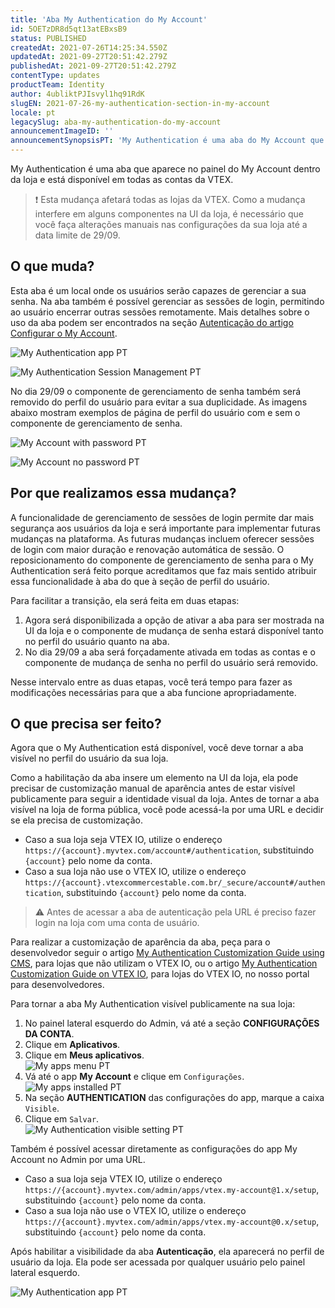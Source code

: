 ```yaml
---
title: 'Aba My Authentication do My Account'
id: 5OETzDR8d5qt13atEBxsB9
status: PUBLISHED
createdAt: 2021-07-26T14:25:34.550Z
updatedAt: 2021-09-27T20:51:42.279Z
publishedAt: 2021-09-27T20:51:42.279Z
contentType: updates
productTeam: Identity
author: 4ubliktPJIsvyl1hq91RdK
slugEN: 2021-07-26-my-authentication-section-in-my-account
locale: pt
legacySlug: aba-my-authentication-do-my-account
announcementImageID: ''
announcementSynopsisPT: 'My Authentication é uma aba do My Account que permite o gerenciamento de senhas e sessões de login.'
---
```


My Authentication é uma aba que aparece no painel do My Account dentro da loja e está disponível em todas as contas da VTEX.

>❗ Esta mudança afetará todas as lojas da VTEX. Como a mudança interfere em alguns componentes na UI da loja, é necessário que você faça alterações manuais nas configurações da sua loja até a data limite de 29/09.

## O que muda?

Esta aba é um local onde os usuários serão capazes de gerenciar a sua senha. Na aba também é possível gerenciar as sessões de login, permitindo ao usuário encerrar outras sessões remotamente. Mais detalhes sobre o uso da aba podem ser encontrados na seção [Autenticação do artigo Configurar o My Account](https://help.vtex.com/pt/tutorial/como-funciona-a-minha-conta--2BQ3GiqhqGJTXsWVuio3Xh).

![My Authentication app PT](https://raw.githubusercontent.com/vtexdocs/help-center-content/refs/heads/main/docs/pt/announcements/2021-07-26-aba-my-authentication-do-my-account_1.png)

![My Authentication Session Management PT](https://raw.githubusercontent.com/vtexdocs/help-center-content/refs/heads/main/docs/pt/announcements/2021-07-26-aba-my-authentication-do-my-account_2.png)

No dia 29/09 o componente de gerenciamento de senha também será removido do perfil do usuário para evitar a sua duplicidade. As imagens abaixo mostram exemplos de página de perfil do usuário com e sem o componente de gerenciamento de senha.

![My Account with password PT](https://raw.githubusercontent.com/vtexdocs/help-center-content/refs/heads/main/docs/pt/announcements/2021-07-26-aba-my-authentication-do-my-account_3.png)

![My Account no password PT](https://raw.githubusercontent.com/vtexdocs/help-center-content/refs/heads/main/docs/pt/announcements/2021-07-26-aba-my-authentication-do-my-account_4.png)

## Por que realizamos essa mudança?

A funcionalidade de gerenciamento de sessões de login permite dar mais segurança aos usuários da loja e será importante para implementar futuras mudanças na plataforma. As futuras mudanças incluem oferecer sessões de login com maior duração e renovação automática de sessão. O reposicionamento do componente de gerenciamento de senha para o My Authentication será feito porque acreditamos que faz mais sentido atribuir essa funcionalidade à aba do que à seção de perfil do usuário.

Para facilitar a transição, ela será feita em duas etapas:

1. Agora será disponibilizada a opção de ativar a aba para ser mostrada na UI da loja e o componente de mudança de senha estará disponível tanto no perfil do usuário quanto na aba.
2. No dia 29/09 a aba será forçadamente ativada em todas as contas e o componente de mudança de senha no perfil do usuário será removido.

Nesse intervalo entre as duas etapas, você terá tempo para fazer as modificações necessárias para que a aba funcione apropriadamente.

## O que precisa ser feito?

Agora que o My Authentication está disponível, você deve tornar a aba visível no perfil do usuário da sua loja.

Como a habilitação da aba insere um elemento na UI da loja, ela pode precisar de customização manual de aparência antes de estar visível publicamente para seguir a identidade visual da loja. Antes de tornar a aba visível na loja de forma pública, você pode acessá-la por uma URL e decidir se ela precisa de customização.

- Caso a sua loja seja VTEX IO, utilize o endereço `https://{account}.myvtex.com/account#/authentication`, substituindo `{account}` pelo nome da conta.
- Caso a sua loja não use o VTEX IO, utilize o endereço `https://{account}.vtexcommercestable.com.br/_secure/account#/authentication`, substituindo `{account}` pelo nome da conta.

>⚠️ Antes de acessar a aba de autenticação pela URL é preciso fazer login na loja com uma conta de usuário.

Para realizar a customização de aparência da aba, peça para o desenvolvedor seguir o artigo [My Authentication Customization Guide using CMS](https://developers.vtex.com/vtex-rest-api/docs/ui-customization-my-authentication), para lojas que não utilizam o VTEX IO, ou o artigo [My Authentication Customization Guide on VTEX IO](https://developers.vtex.com/vtex-developer-docs/docs/vtex-io-my-authentication), para lojas do VTEX IO, no nosso portal para desenvolvedores.

Para tornar a aba My Authentication visível publicamente na sua loja:

1. No painel lateral esquerdo do Admin, vá até a seção **CONFIGURAÇÕES DA CONTA**.
2. Clique em **Aplicativos**.
3. Clique em **Meus aplicativos**.  
![My apps menu PT](https://raw.githubusercontent.com/vtexdocs/help-center-content/refs/heads/main/docs/pt/announcements/2021-07-26-aba-my-authentication-do-my-account_5.png)
4. Vá até o app **My Account** e clique em `Configurações`.  
![My apps installed PT](https://raw.githubusercontent.com/vtexdocs/help-center-content/refs/heads/main/docs/pt/announcements/2021-07-26-aba-my-authentication-do-my-account_6.png)
5. Na seção **AUTHENTICATION** das configurações do app, marque a caixa `Visible`.
6. Clique em `Salvar`.  
![My Authentication visible setting PT](https://raw.githubusercontent.com/vtexdocs/help-center-content/refs/heads/main/docs/pt/announcements/2021-07-26-aba-my-authentication-do-my-account_7.png)

Também é possível acessar diretamente as configurações do app My Account no Admin por uma URL.
- Caso a sua loja seja VTEX IO, utilize o endereço `https://{account}.myvtex.com/admin/apps/vtex.my-account@1.x/setup`, substituindo `{account}` pelo nome da conta.
- Caso a sua loja não use o VTEX IO, utilize o endereço `https://{account}.myvtex.com/admin/apps/vtex.my-account@0.x/setup`, substituindo `{account}` pelo nome da conta.

Após habilitar a visibilidade da aba **Autenticação**, ela aparecerá no perfil de usuário da loja. Ela pode ser acessada por qualquer usuário pelo painel lateral esquerdo.

![My Authentication app PT](https://raw.githubusercontent.com/vtexdocs/help-center-content/refs/heads/main/docs/pt/announcements/2021-07-26-aba-my-authentication-do-my-account_8.png)
